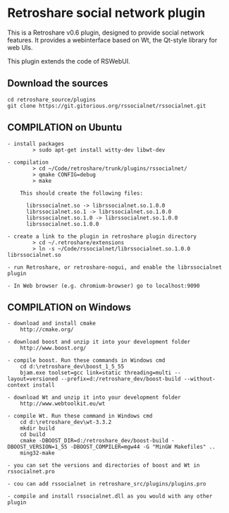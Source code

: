 Retroshare social network plugin
===============================

This is a Retroshare v0.6 plugin, designed to provide social network features. It provides a webinterface based on Wt, the Qt-style library for web UIs.

This plugin extends the code of RSWebUI.

Download the sources
--------------------

	cd retroshare_source/plugins
	git clone https://git.gitorious.org/rssocialnet/rssocialnet.git

COMPILATION on Ubuntu
---------------------

	- install packages 
			> sudo apt-get install witty-dev libwt-dev

	- compilation
			> cd ~/Code/retroshare/trunk/plugins/rssocialnet/
			> qmake CONFIG=debug
			> make

		This should create the following files:

          librssocialnet.so -> librssocialnet.so.1.0.0
          librssocialnet.so.1 -> librssocialnet.so.1.0.0
          librssocialnet.so.1.0 -> librssocialnet.so.1.0.0
          librssocialnet.so.1.0.0
			
	- create a link to the plugin in retroshare plugin directory
			> cd ~/.retroshare/extensions
			> ln -s ~/Code/rssocialnet/librssocialnet.so.1.0.0 librssocialnet.so

	- run Retroshare, or retroshare-nogui, and enable the librssocialnet plugin

	- In Web browser (e.g. chromium-browser) go to localhost:9090

COMPILATION on Windows
----------------------

	- download and install cmake
		http://cmake.org/

	- download boost and unzip it into your development folder
		http://www.boost.org/

	- compile boost. Run these commands in Windows cmd
		cd d:\retroshare_dev\boost_1_5_55
		bjam.exe toolset=gcc link=static threading=multi --layout=versioned --prefix=d:/retroshare_dev/boost-build --without-context install

	- download Wt and unzip it into your development folder
		http://www.webtoolkit.eu/wt

	- compile Wt. Run these command in Windows cmd
		cd d:\retroshare_dev\wt-3.3.2
		mkdir build
		cd build
		cmake -DBOOST_DIR=d:/retroshare_dev/boost-build -DBOOST_VERSION=1_55 -DBOOST_COMPILER=mgw44 -G "MinGW Makefiles" ..
		ming32-make

	- you can set the versions and directories of boost and Wt in rssocialnet.pro

	- cou can add rssocialnet in retroshare_src/plugins/plugins.pro

	- compile and install rssocialnet.dll as you would with any other plugin